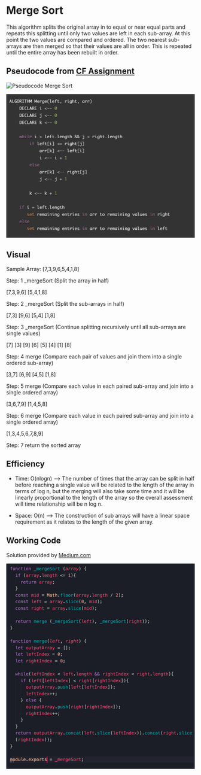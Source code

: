 # Merge Sort

This algorithm splits the original array in to equal or near equal parts and repeats this splitting until only two values are left in each sub-array. At this point the two values are compared and ordered. The two nearest sub-arrays are then merged so that their values are all in order. This is repeated until the entire array has been rebuilt in order.

## Pseudocode from [CF Assignment](https://canvas.instructure.com/courses/2443160/assignments/18783461)

![Pseudocode Merge Sort](401-cc-27-merge-sort-pseudo-1.png)

![Pseudocode Sort](401-cc-27-merge-sort-pseudo-2.png)

## Visual

Sample Array: [7,3,9,6,5,4,1,8]

Step: 1 _mergeSort (Split the array in half)

[7,3,9,6] [5,4,1,8]

Step: 2 _mergeSort (Split the sub-arrays in half)

[7,3] [9,6] [5,4] [1,8]

Step: 3 _mergeSort (Continue splitting recursively until all sub-arrays are single values)

[7] [3] [9] [6] [5] [4] [1] [8]

Step: 4 merge (Compare each pair of values and join them into a single ordered sub-array)

[3,7] [6,9] [4,5] [1,8]

Step: 5 merge (Compare each value in each paired sub-array and join into a single ordered array)

[3,6,7,9] [1,4,5,8]

Step: 6 merge (Compare each value in each paired sub-array and join into a single ordered array)

[1,3,4,5,6,7,8,9]

Step: 7 return the sorted array

## Efficiency

- Time: O(nlogn) --> The number of times that the array can be split in half before reaching a single value will be related to the length of the array in terms of log n, but the merging will also take some time and it will be linearly proportional to the length of the array so the overall assessment will time relationship will be n log n.

- Space: O(n) --> The construction of sub arrays will have a linear space requirement as it relates to the length of the given array.

## Working Code

Solution provided by [Medium.com](https://medium.com/javascript-in-plain-english/javascript-merge-sort-3205891ac060)

![Insertion Sort](401-cc-27-merge-sort-code.png)
